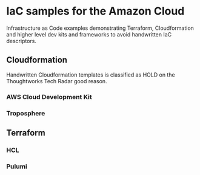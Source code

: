 # IaC samples for the Amazon Cloud
Infrastructure as Code examples demonstrating Terraform, Cloudformation 
and higher level dev kits and frameworks to avoid handwritten IaC descriptors.

## Cloudformation

Handwritten Cloudformation templates is classified as HOLD on the Thoughtworks Tech Radar good reason.

### AWS Cloud Development Kit

### Troposphere


## Terraform

### HCL

### Pulumi


